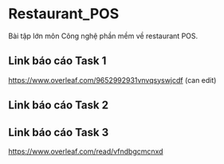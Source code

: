 # Restaurant_POS
Bài tập lớn môn Công nghệ phần mềm về restaurant POS.    
## Link báo cáo Task 1
https://www.overleaf.com/9652992931vnvqsyswjcdf (can edit)
## Link báo cáo Task 2
## Link báo cáo Task 3
https://www.overleaf.com/read/vfndbgcmcnxd
